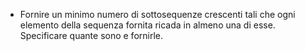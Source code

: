 - Fornire un minimo numero di sottosequenze crescenti tali che ogni elemento della sequenza fornita ricada in almeno una di esse.\
Specificare quante sono e fornirle.
